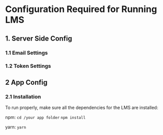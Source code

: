 # Configuration Required for Running LMS

## 1. Server Side Config

### 1.1 Email Settings

### 1.2 Token Settings

## 2 App Config

### 2.1 Installation

To run properly, make sure all the dependencies for the LMS are installed:

npm:
`cd /your app folder`
`npm install`

yarn:
`yarn`